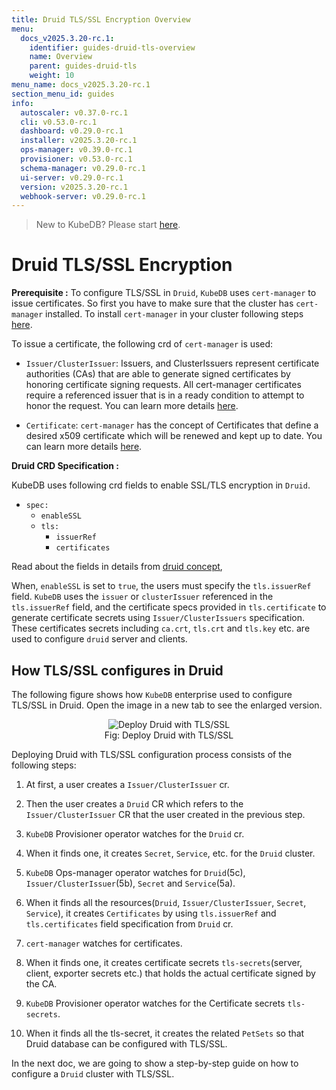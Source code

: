 ```yaml
---
title: Druid TLS/SSL Encryption Overview
menu:
  docs_v2025.3.20-rc.1:
    identifier: guides-druid-tls-overview
    name: Overview
    parent: guides-druid-tls
    weight: 10
menu_name: docs_v2025.3.20-rc.1
section_menu_id: guides
info:
  autoscaler: v0.37.0-rc.1
  cli: v0.53.0-rc.1
  dashboard: v0.29.0-rc.1
  installer: v2025.3.20-rc.1
  ops-manager: v0.39.0-rc.1
  provisioner: v0.53.0-rc.1
  schema-manager: v0.29.0-rc.1
  ui-server: v0.29.0-rc.1
  version: v2025.3.20-rc.1
  webhook-server: v0.29.0-rc.1
---
```


> New to KubeDB? Please start [here](/docs/v2025.3.20-rc.1/README).

# Druid TLS/SSL Encryption

**Prerequisite :** To configure TLS/SSL in `Druid`, `KubeDB` uses `cert-manager` to issue certificates. So first you have to make sure that the cluster has `cert-manager` installed. To install `cert-manager` in your cluster following steps [here](https://cert-manager.io/docs/installation/kubernetes/).

To issue a certificate, the following crd of `cert-manager` is used:

- `Issuer/ClusterIssuer`: Issuers, and ClusterIssuers represent certificate authorities (CAs) that are able to generate signed certificates by honoring certificate signing requests. All cert-manager certificates require a referenced issuer that is in a ready condition to attempt to honor the request. You can learn more details [here](https://cert-manager.io/docs/concepts/issuer/).

- `Certificate`: `cert-manager` has the concept of Certificates that define a desired x509 certificate which will be renewed and kept up to date. You can learn more details [here](https://cert-manager.io/docs/concepts/certificate/).

**Druid CRD Specification :**

KubeDB uses following crd fields to enable SSL/TLS encryption in `Druid`.

- `spec:`
  - `enableSSL`
  - `tls:`
    - `issuerRef`
    - `certificates`
    
Read about the fields in details from [druid concept](/docs/v2025.3.20-rc.1/guides/druid/concepts/druid),

When, `enableSSL` is set to `true`, the users must specify the `tls.issuerRef` field. `KubeDB` uses the `issuer` or `clusterIssuer` referenced in the `tls.issuerRef` field, and the certificate specs provided in `tls.certificate` to generate certificate secrets using `Issuer/ClusterIssuers` specification. These certificates secrets including `ca.crt`, `tls.crt` and `tls.key` etc. are used to configure `druid` server and clients.

## How TLS/SSL configures in Druid

The following figure shows how `KubeDB` enterprise used to configure TLS/SSL in Druid. Open the image in a new tab to see the enlarged version.

<figure align="center">
<img alt="Deploy Druid with TLS/SSL" src="/docs/v2025.3.20-rc.1/guides/druid/tls/images/tls.png">
<figcaption align="center">Fig: Deploy Druid with TLS/SSL</figcaption>
</figure>

Deploying Druid with TLS/SSL configuration process consists of the following steps:

1. At first, a user creates a `Issuer/ClusterIssuer` cr.

2. Then the user creates a `Druid` CR which refers to the `Issuer/ClusterIssuer` CR that the user created in the previous step.

3. `KubeDB` Provisioner operator watches for the `Druid` cr.

4. When it finds one, it creates `Secret`, `Service`, etc. for the `Druid` cluster.

5. `KubeDB` Ops-manager operator watches for `Druid`(5c), `Issuer/ClusterIssuer`(5b), `Secret` and `Service`(5a).

6. When it finds all the resources(`Druid`, `Issuer/ClusterIssuer`, `Secret`, `Service`), it creates `Certificates` by using `tls.issuerRef` and `tls.certificates` field specification from `Druid` cr.

7. `cert-manager` watches for certificates.

8. When it finds one, it creates certificate secrets `tls-secrets`(server, client, exporter secrets etc.) that holds the actual certificate signed by the CA.

9. `KubeDB` Provisioner  operator watches for the Certificate secrets `tls-secrets`.

10. When it finds all the tls-secret, it creates the related `PetSets` so that Druid database can be configured with TLS/SSL.

In the next doc, we are going to show a step-by-step guide on how to configure a `Druid` cluster with TLS/SSL.
